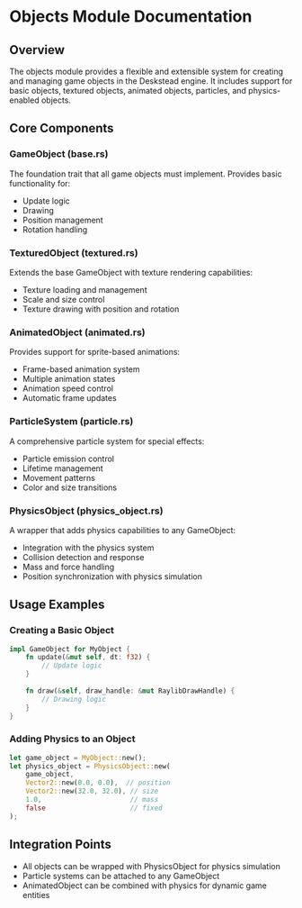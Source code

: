 # Objects Module Documentation

## Overview
The objects module provides a flexible and extensible system for creating and managing game objects in the Deskstead engine. It includes support for basic objects, textured objects, animated objects, particles, and physics-enabled objects.

## Core Components

### GameObject (base.rs)
The foundation trait that all game objects must implement. Provides basic functionality for:
- Update logic
- Drawing
- Position management
- Rotation handling

### TexturedObject (textured.rs)
Extends the base GameObject with texture rendering capabilities:
- Texture loading and management
- Scale and size control
- Texture drawing with position and rotation

### AnimatedObject (animated.rs)
Provides support for sprite-based animations:
- Frame-based animation system
- Multiple animation states
- Animation speed control
- Automatic frame updates

### ParticleSystem (particle.rs)
A comprehensive particle system for special effects:
- Particle emission control
- Lifetime management
- Movement patterns
- Color and size transitions

### PhysicsObject (physics_object.rs)
A wrapper that adds physics capabilities to any GameObject:
- Integration with the physics system
- Collision detection and response
- Mass and force handling
- Position synchronization with physics simulation

## Usage Examples

### Creating a Basic Object
```rust
impl GameObject for MyObject {
    fn update(&mut self, dt: f32) {
        // Update logic
    }
    
    fn draw(&self, draw_handle: &mut RaylibDrawHandle) {
        // Drawing logic
    }
}
```

### Adding Physics to an Object
```rust
let game_object = MyObject::new();
let physics_object = PhysicsObject::new(
    game_object,
    Vector2::new(0.0, 0.0),  // position
    Vector2::new(32.0, 32.0), // size
    1.0,                      // mass
    false                     // fixed
);
```

## Integration Points
- All objects can be wrapped with PhysicsObject for physics simulation
- Particle systems can be attached to any GameObject
- AnimatedObject can be combined with physics for dynamic game entities